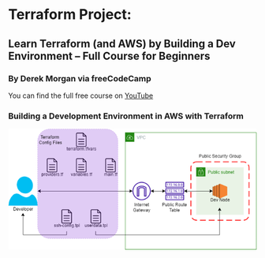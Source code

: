 # Terraform Project:
## Learn Terraform (and AWS) by Building a Dev Environment – Full Course for Beginners
### By Derek Morgan via freeCodeCamp

You can find the full free course on [YouTube](https://www.youtube.com/watch?v=iRaai1IBlB0&t=1272s)

### Building a Development Environment in AWS with Terraform
![This is an image](tf-demo-white.png)